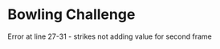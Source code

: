 
Bowling Challenge
=================

Error at line 27-31 - strikes not adding value for second frame
